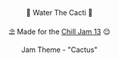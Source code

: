 <div align="center">
🌵 Water The Cacti 🌵

⛱️ Made for the <a href="https://itch.io/jam/chill-jam-13">Chill Jam 13</a> 😌

Jam Theme - "Cactus"
</div>


